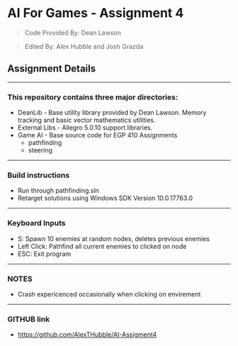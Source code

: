 # AI For Games - Assignment 4
> Code Provided By: Dean Lawson

> Edited By: Alex Hubble and Josh Grazda

## Assignment Details

---

### This repository contains three major directories:
 * DeanLib - Base utility library provided by Dean Lawson. Memory tracking and basic vector mathematics utilities.
 * External Libs - Allegro 5.0.10 support libraries.
 * Game AI - Base source code for EGP 410 Assignments
   * pathfinding
   * steering

---

### Build instructions
  * Run through pathfinding.sln
  * Retarget solutions using Windows SDK Version 10.0.17763.0

---

### Keyboard Inputs
  * S: Spawn 10 enemies at random nodes, deletes previous enemies
  * Left Click: Pathfind all current enemies to clicked on node
  * ESC: Exit program

---

### NOTES
  * Crash expericenced occasionally when clicking on envirement

---

### GITHUB link
  * https://github.com/AlexTHubble/AI-Assigment4
